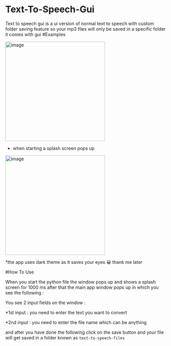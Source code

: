 # Text-To-Speech-Gui
Text to speech gui is a ui version of normal text to speech with custom folder saving feature so your mp3 files will only be saved in a specific folder it comes with gui
#Examples

<img width="312" alt="image" src="https://user-images.githubusercontent.com/76025286/226120542-a8fd4fd3-4f59-45c7-8d27-eed8972b6960.png">

* when starting a splash screen pops up

<img width="312" alt="image" src="https://user-images.githubusercontent.com/76025286/226120570-a7453124-406b-4c17-b02d-c41460e85e76.png">

*the app uses dark theme as it saves your eyes 😀 thank me later

#How To Use

When you start the python file the window pops up and shows a splash screen for 1000 ms after that the main app window pops up in which you see the following :

You see 2 input fields on the window :

*1st input : you need to enter the text you want to convert

*2nd input : you need to enter the file name which can be anything

and after you have done the following click on the save button and your file will get saved in a folder known as `text-to-speech-files`
